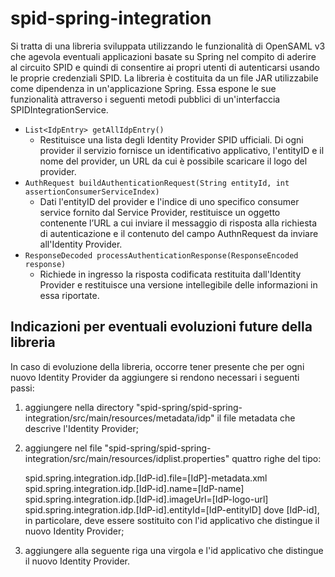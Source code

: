 
# spid-spring-integration

Si tratta di una libreria sviluppata utilizzando le funzionalità di OpenSAML v3 che agevola eventuali applicazioni basate su Spring nel compito di aderire al circuito SPID e quindi di consentire ai propri utenti di autenticarsi usando le proprie credenziali SPID. La libreria è costituita da un file JAR utilizzabile come dipendenza in un'applicazione Spring. Essa espone le sue funzionalità attraverso i seguenti metodi pubblici di un'interfaccia SPIDIntegrationService.
- `List<IdpEntry> getAllIdpEntry()`
	 - Restituisce una lista degli Identity Provider SPID ufficiali. Di ogni provider il servizio fornisce un identificativo applicativo, l'entityID e il nome del provider, un URL da cui è possibile scaricare il logo del provider.
- `AuthRequest buildAuthenticationRequest(String entityId, int assertionConsumerServiceIndex)`
	 - Dati l'entityID del provider e l'indice di uno specifico consumer service fornito dal Service Provider, restituisce un oggetto contenente l’URL a cui inviare il messaggio di risposta alla richiesta di autenticazione e il contenuto del campo AuthnRequest da inviare all'Identity Provider.
- `ResponseDecoded processAuthenticationResponse(ResponseEncoded response)`
   - Richiede in ingresso la risposta codificata restituita dall'Identity Provider e restituisce una versione intellegibile delle informazioni in essa riportate.

## Indicazioni per eventuali evoluzioni future della libreria
In caso di evoluzione della libreria, occorre tener presente che per ogni nuovo Identity Provider da aggiungere si rendono necessari i seguenti passi:
1. aggiungere nella directory "spid-spring/spid-spring-integration/src/main/resources/metadata/idp" il file metadata che descrive l'Identity Provider;
2. aggiungere nel file "spid-spring/spid-spring-integration/src/main/resources/idplist.properties" quattro righe del tipo:

    spid.spring.integration.idp.[IdP-id].file=[IdP]-metadata.xml
    spid.spring.integration.idp.[IdP-id].name=[IdP-name]
    spid.spring.integration.idp.[IdP-id].imageUrl=[IdP-logo-url]
    spid.spring.integration.idp.[IdP-id].entityId=[IdP-entityID]
dove [IdP-id], in particolare, deve essere sostituito con l'id applicativo che distingue il nuovo Identity Provider;
3. aggiungere alla seguente riga una virgola e l'id applicativo che distingue il nuovo Identity Provider.
